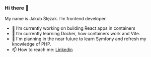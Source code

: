 ### Hi there 👋
My name is Jakub Ślęzak. I’m frontend developer.
- 🔭 I’m currently working on building React apps in containers
- 🌱 I’m currently learning Docker, how containers work and Vite.
- 🤔 I`m planning in the near future to learn Symfony and refresh my knowledge of PHP.
- 📫 How to reach me: [Linkedin](https://www.linkedin.com/in/jakub-ślęzak-542721269/)

<!--
**jk-slezak/jk-slezak** is a ✨ _special_ ✨ repository because its `README.md` (this file) appears on your GitHub profile.

Here are some ideas to get you started:

- 🔭 I’m currently working on ...
- 🌱 I’m currently learning ...
- 👯 I’m looking to collaborate on ...
- 🤔 I’m looking for help with ...
- 💬 Ask me about ...
- 📫 How to reach me: ...
- 😄 Pronouns: ...
- ⚡ Fun fact: ...
-->

